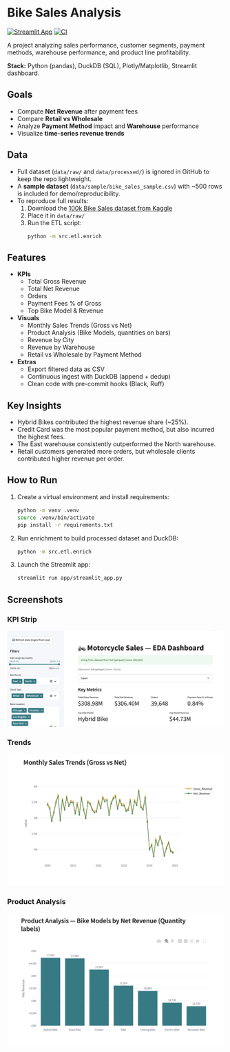 # Bike Sales Analysis

[![Streamlit App](https://img.shields.io/badge/Streamlit-Live_App-brightgreen)](https://bikesalesanalysis-hrmyw3wkmeph4srfmctu7m.streamlit.app/)
[![CI](https://github.com/abhistac/bike_sales_analysis/actions/workflows/ci.yml/badge.svg)](https://github.com/abhistac/bike_sales_analysis/actions/workflows/ci.yml)

A project analyzing sales performance, customer segments, payment methods, warehouse performance, and product line profitability.

**Stack:** Python (pandas), DuckDB (SQL), Plotly/Matplotlib, Streamlit dashboard.

## Goals
- Compute **Net Revenue** after payment fees
- Compare **Retail vs Wholesale**
- Analyze **Payment Method** impact and **Warehouse** performance
- Visualize **time-series revenue trends**

## Data

- Full dataset (`data/raw/` and `data/processed/`) is ignored in GitHub to keep the repo lightweight.
- A **sample dataset** (`data/sample/bike_sales_sample.csv`) with ~500 rows is included for demo/reproducibility.
- To reproduce full results:
  1. Download the [100k Bike Sales dataset from Kaggle](https://www.kaggle.com/datasets/jayavarman/bike-sales-data-of-100k/data)
  2. Place it in `data/raw/`
  3. Run the ETL script:
     ```bash
     python -m src.etl.enrich
     ```

## Features

- **KPIs**
  - Total Gross Revenue
  - Total Net Revenue
  - Orders
  - Payment Fees % of Gross
  - Top Bike Model & Revenue
- **Visuals**
  - Monthly Sales Trends (Gross vs Net)
  - Product Analysis (Bike Models, quantities on bars)
  - Revenue by City
  - Revenue by Warehouse
  - Retail vs Wholesale by Payment Method
- **Extras**
  - Export filtered data as CSV
  - Continuous ingest with DuckDB (append + dedup)
  - Clean code with pre-commit hooks (Black, Ruff)

## Key Insights

- Hybrid Bikes contributed the highest revenue share (~25%).
- Credit Card was the most popular payment method, but also incurred the highest fees.
- The East warehouse consistently outperformed the North warehouse.
- Retail customers generated more orders, but wholesale clients contributed higher revenue per order.

## How to Run

1. Create a virtual environment and install requirements:
   ```bash
   python -m venv .venv
   source .venv/bin/activate
   pip install -r requirements.txt
   ```

2. Run enrichment to build processed dataset and DuckDB:
   ```bash
   python -m src.etl.enrich
   ```

3. Launch the Streamlit app:
   ```bash
   streamlit run app/streamlit_app.py
   ```

## Screenshots

### KPI Strip
![KPI Strip](reports/figs/streamlit_kpis.png)

### Trends
![Trends](reports/figs/streamlit_trends.png)

### Product Analysis
![Product Analysis](reports/figs/streamlit_products.png)
